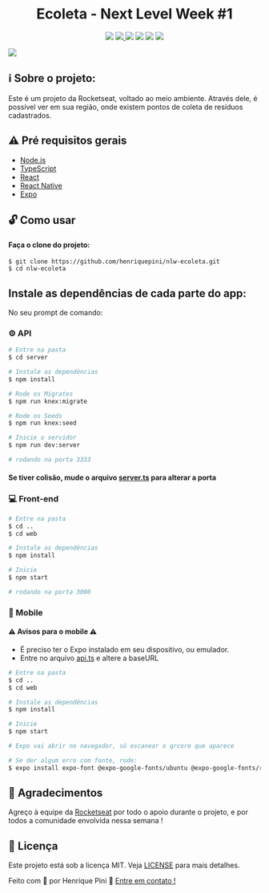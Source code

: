 <h1 align="center">Ecoleta - Next Level Week #1</h1>

<p align="center">
  <img src="https://img.shields.io/github/languages/count/henriquepini/nlw-ecoleta?color=blueviolet" />
  <a href="https://www.linkedin.com/in/henriquepini/">
    <img src="https://img.shields.io/badge/Made%20by-Henrique%20Pini-blueviolet" />
  </a>
  <img src="https://img.shields.io/github/repo-size/henriquepini/nlw-ecoleta?color=blueviolet" />
  <img src="https://img.shields.io/github/license/henriquepini/nlw-ecoleta?color=blueviolet" />
  <img src="https://img.shields.io/github/followers/henriquepini?label=Follow&style=social" />
  <img src="https://img.shields.io/github/stars/henriquepini/nlw-ecoleta?style=social" />
<p/>

<img src="https://user-images.githubusercontent.com/11811935/84075755-0ebd2500-a9ab-11ea-93b9-a06b2a6863d5.png" />

## :information_source: Sobre o projeto:
Este é um projeto da Rocketseat, voltado ao meio ambiente. Através dele, é possível ver em sua região, onde existem pontos de coleta de resíduos cadastrados.

## :warning: Pré requisitos gerais

- [Node.js](https://nodejs.org/pt-br/)
- [TypeScript](https://www.typescriptlang.org/)
- [React](https://pt-br.reactjs.org/)
- [React Native](https://reactnative.dev/)
- [Expo](https://expo.io)

## :unlock: Como usar
#### Faça o clone do projeto:

```
$ git clone https://github.com/henriquepini/nlw-ecoleta.git
$ cd nlw-ecoleta
```
<h2> Instale as dependências de cada parte do app:</h2>

No seu prompt de comando:

### :gear: API 

```bash
# Entre na pasta
$ cd server

# Instale as dependências
$ npm install

# Rode os Migrates
$ npm run knex:migrate

# Rode os Seeds
$ npm run knex:seed

# Inicie o servidor
$ npm run dev:server

# rodando na porta 3333
```
#### Se tiver colisão, mude o arquivo [server.ts][server] para alterar a porta

### :computer: Front-end

```bash
# Entre na pasta
$ cd ..
$ cd web

# Instale as dependências
$ npm install

# Inicie
$ npm start

# rodando na porta 3000
```

### :iphone: Mobile

#### :warning: Avisos para o mobile :warning:
 - É preciso ter o Expo instalado em seu dispositivo, ou emulador.
 - Entre no arquivo [api.ts][api] e altere a baseURL

```bash
# Entre na pasta
$ cd ..
$ cd web

# Instale as dependências
$ npm install

# Inicie
$ npm start

# Expo vai abrir no navegador, só escanear o qrcore que aparece

# Se der algum erro com fonte, rode:
$ expo install expo-font @expo-google-fonts/ubuntu @expo-google-fonts/roboto --npm
```
## :pray: Agradecimentos
Agreço à equipe da [Rocketseat][rocket] por todo o apoio durante o projeto, e por todos a comunidade envolvida nessa semana !

## :memo: Licença

Este projeto está sob a licença MIT. Veja [LICENSE](https://github.com/henrique/nlw-ecoleta/blob/master/LICENSE) para mais detalhes.

Feito com :purple_heart: por Henrique Pini 👋 [Entre em contato !](https://www.linkedin.com/in/henriquepini/)

[api]: https://github.com/henriquepini/nlw-ecoleta/blob/master/mobile/src/services/api.ts
[server]: https://github.com/henriquepini/nlw-ecoleta/blob/master/server/src/server.ts
[rocket]: https://rocketseat.com.br/
